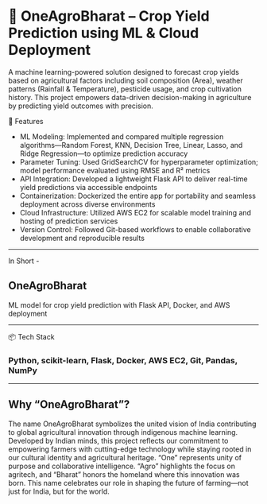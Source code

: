 
# 🌾 OneAgroBharat – Crop Yield Prediction using ML & Cloud Deployment
A machine learning-powered solution designed to forecast crop yields based on agricultural factors including soil composition (Area), weather patterns (Rainfall & Temperature), pesticide usage, and crop cultivation history. This project empowers data-driven decision-making in agriculture by predicting yield outcomes with precision.

🚀 Features
- ML Modeling: Implemented and compared multiple regression algorithms—Random Forest, KNN, Decision Tree, Linear, Lasso, and Ridge Regression—to optimize prediction accuracy
- Parameter Tuning: Used GridSearchCV for hyperparameter optimization; model performance evaluated using RMSE and R² metrics
- API Integration: Developed a lightweight Flask API to deliver real-time yield predictions via accessible endpoints
- Containerization: Dockerized the entire app for portability and seamless deployment across diverse environments
- Cloud Infrastructure: Utilized AWS EC2 for scalable model training and hosting of prediction services
- Version Control: Followed Git-based workflows to enable collaborative development and reproducible results

---
In Short -
## OneAgroBharat
ML model for crop yield prediction with Flask API, Docker, and AWS deployment


---
📦 Tech Stack
### Python, scikit-learn, Flask, Docker, AWS EC2, Git, Pandas, NumPy


---
## Why “OneAgroBharat”?
The name OneAgroBharat symbolizes the united vision of India contributing to global agricultural innovation through indigenous machine learning. Developed by Indian minds, this project reflects our commitment to empowering farmers with cutting-edge technology while staying rooted in our cultural identity and agricultural heritage. “One” represents unity of purpose and collaborative intelligence. “Agro” highlights the focus on agritech, and “Bharat” honors the homeland where this innovation was born.
This name celebrates our role in shaping the future of farming—not just for India, but for the world.

